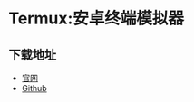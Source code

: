 # Termux:安卓终端模拟器
## 下载地址
- [官网](https://termux.dev/cn/)
- [Github](https://github.com/termux/termux-app#github)
